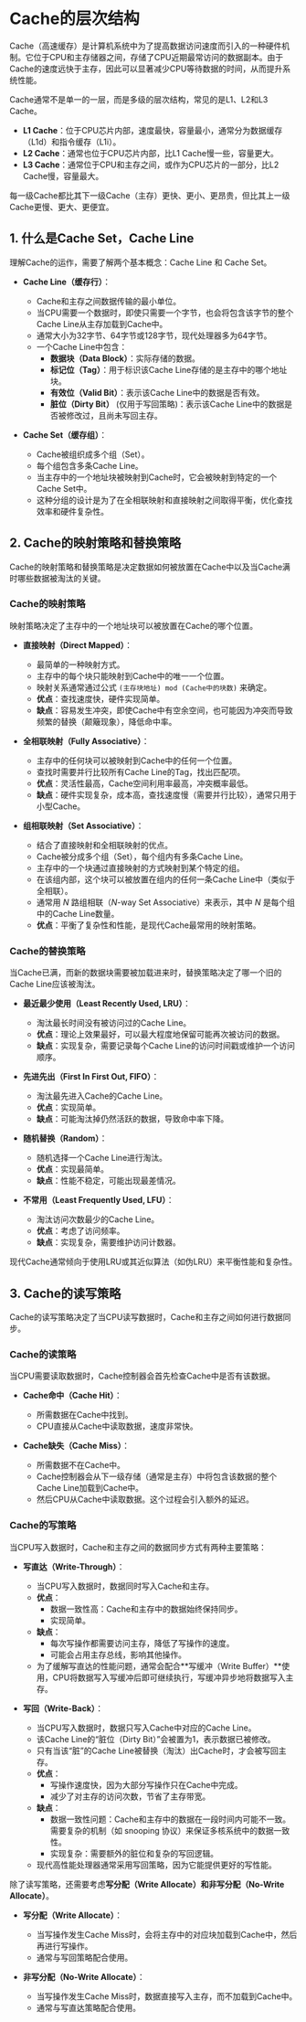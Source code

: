 # Cache的层次结构

Cache（高速缓存）是计算机系统中为了提高数据访问速度而引入的一种硬件机制。它位于CPU和主存储器之间，存储了CPU近期最常访问的数据副本。由于Cache的速度远快于主存，因此可以显著减少CPU等待数据的时间，从而提升系统性能。

Cache通常不是单一的一层，而是多级的层次结构，常见的是L1、L2和L3 Cache。

* **L1 Cache**：位于CPU芯片内部，速度最快，容量最小，通常分为数据缓存（L1d）和指令缓存（L1i）。
* **L2 Cache**：通常也位于CPU芯片内部，比L1 Cache慢一些，容量更大。
* **L3 Cache**：通常位于CPU和主存之间，或作为CPU芯片的一部分，比L2 Cache慢，容量最大。

每一级Cache都比其下一级Cache（主存）更快、更小、更昂贵，但比其上一级Cache更慢、更大、更便宜。

## 1. 什么是Cache Set，Cache Line

理解Cache的运作，需要了解两个基本概念：Cache Line 和 Cache Set。

* **Cache Line（缓存行）**：
    * Cache和主存之间数据传输的最小单位。
    * 当CPU需要一个数据时，即使只需要一个字节，也会将包含该字节的整个Cache Line从主存加载到Cache中。
    * 通常大小为32字节、64字节或128字节，现代处理器多为64字节。
    * 一个Cache Line中包含：
        * **数据块（Data Block）**：实际存储的数据。
        * **标记位（Tag）**：用于标识该Cache Line存储的是主存中的哪个地址块。
        * **有效位（Valid Bit）**：表示该Cache Line中的数据是否有效。
        * **脏位（Dirty Bit）** (仅用于写回策略)：表示该Cache Line中的数据是否被修改过，且尚未写回主存。

* **Cache Set（缓存组）**：
    * Cache被组织成多个组（Set）。
    * 每个组包含多条Cache Line。
    * 当主存中的一个地址块被映射到Cache时，它会被映射到特定的一个Cache Set中。
    * 这种分组的设计是为了在全相联映射和直接映射之间取得平衡，优化查找效率和硬件复杂性。

## 2. Cache的映射策略和替换策略

Cache的映射策略和替换策略是决定数据如何被放置在Cache中以及当Cache满时哪些数据被淘汰的关键。

### Cache的映射策略

映射策略决定了主存中的一个地址块可以被放置在Cache的哪个位置。

* **直接映射（Direct Mapped）**：
    * 最简单的一种映射方式。
    * 主存中的每个块只能映射到Cache中的唯一一个位置。
    * 映射关系通常通过公式 `(主存块地址) mod (Cache中的块数)` 来确定。
    * **优点**：查找速度快，硬件实现简单。
    * **缺点**：容易发生冲突，即使Cache中有空余空间，也可能因为冲突而导致频繁的替换（颠簸现象），降低命中率。

* **全相联映射（Fully Associative）**：
    * 主存中的任何块可以被映射到Cache中的任何一个位置。
    * 查找时需要并行比较所有Cache Line的Tag，找出匹配项。
    * **优点**：灵活性最高，Cache空间利用率最高，冲突概率最低。
    * **缺点**：硬件实现复杂，成本高，查找速度慢（需要并行比较），通常只用于小型Cache。

* **组相联映射（Set Associative）**：
    * 结合了直接映射和全相联映射的优点。
    * Cache被分成多个组（Set），每个组内有多条Cache Line。
    * 主存中的一个块通过直接映射的方式映射到某个特定的组。
    * 在该组内部，这个块可以被放置在组内的任何一条Cache Line中（类似于全相联）。
    * 通常用 $N$ 路组相联（$N$-way Set Associative）来表示，其中 $N$ 是每个组中的Cache Line数量。
    * **优点**：平衡了复杂性和性能，是现代Cache最常用的映射策略。

### Cache的替换策略

当Cache已满，而新的数据块需要被加载进来时，替换策略决定了哪一个旧的Cache Line应该被淘汰。

* **最近最少使用（Least Recently Used, LRU）**：
    * 淘汰最长时间没有被访问过的Cache Line。
    * **优点**：理论上效果最好，可以最大程度地保留可能再次被访问的数据。
    * **缺点**：实现复杂，需要记录每个Cache Line的访问时间戳或维护一个访问顺序。

* **先进先出（First In First Out, FIFO）**：
    * 淘汰最先进入Cache的Cache Line。
    * **优点**：实现简单。
    * **缺点**：可能淘汰掉仍然活跃的数据，导致命中率下降。

* **随机替换（Random）**：
    * 随机选择一个Cache Line进行淘汰。
    * **优点**：实现最简单。
    * **缺点**：性能不稳定，可能出现最差情况。

* **不常用（Least Frequently Used, LFU）**：
    * 淘汰访问次数最少的Cache Line。
    * **优点**：考虑了访问频率。
    * **缺点**：实现复杂，需要维护访问计数器。

现代Cache通常倾向于使用LRU或其近似算法（如伪LRU）来平衡性能和复杂性。

## 3. Cache的读写策略

Cache的读写策略决定了当CPU读写数据时，Cache和主存之间如何进行数据同步。

### Cache的读策略

当CPU需要读取数据时，Cache控制器会首先检查Cache中是否有该数据。

* **Cache命中（Cache Hit）**：
    * 所需数据在Cache中找到。
    * CPU直接从Cache中读取数据，速度非常快。

* **Cache缺失（Cache Miss）**：
    * 所需数据不在Cache中。
    * Cache控制器会从下一级存储（通常是主存）中将包含该数据的整个Cache Line加载到Cache中。
    * 然后CPU从Cache中读取数据。这个过程会引入额外的延迟。

### Cache的写策略

当CPU写入数据时，Cache和主存之间的数据同步方式有两种主要策略：

* **写直达（Write-Through）**：
    * 当CPU写入数据时，数据同时写入Cache和主存。
    * **优点**：
        * 数据一致性高：Cache和主存中的数据始终保持同步。
        * 实现简单。
    * **缺点**：
        * 每次写操作都需要访问主存，降低了写操作的速度。
        * 可能会占用主存总线，影响其他操作。
    * 为了缓解写直达的性能问题，通常会配合**写缓冲（Write Buffer）**使用，CPU将数据写入写缓冲后即可继续执行，写缓冲异步地将数据写入主存。

* **写回（Write-Back）**：
    * 当CPU写入数据时，数据只写入Cache中对应的Cache Line。
    * 该Cache Line的“脏位（Dirty Bit）”会被置为1，表示数据已被修改。
    * 只有当该“脏”的Cache Line被替换（淘汰）出Cache时，才会被写回主存。
    * **优点**：
        * 写操作速度快，因为大部分写操作只在Cache中完成。
        * 减少了对主存的访问次数，节省了主存带宽。
    * **缺点**：
        * 数据一致性问题：Cache和主存中的数据在一段时间内可能不一致。需要复杂的机制（如 snooping 协议）来保证多核系统中的数据一致性。
        * 实现复杂：需要额外的脏位和复杂的写回逻辑。
    * 现代高性能处理器通常采用写回策略，因为它能提供更好的写性能。

除了读写策略，还需要考虑**写分配（Write Allocate）**和**非写分配（No-Write Allocate）**。

* **写分配（Write Allocate）**：
    * 当写操作发生Cache Miss时，会将主存中的对应块加载到Cache中，然后再进行写操作。
    * 通常与写回策略配合使用。

* **非写分配（No-Write Allocate）**：
    * 当写操作发生Cache Miss时，数据直接写入主存，而不加载到Cache中。
    * 通常与写直达策略配合使用。
